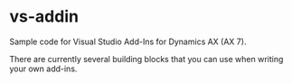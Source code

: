 # vs-addin

Sample code for Visual Studio Add-Ins for Dynamics AX (AX 7).

There are currently several building blocks that you can use when writing your own add-ins.

